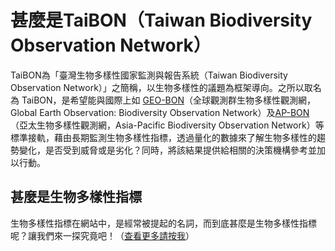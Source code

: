# 甚麼是TaiBON（Taiwan Biodiversity Observation Network）

TaiBON為「臺灣生物多樣性國家監測與報告系統（Taiwan Biodiversity Observation Network）」之簡稱，以生物多樣性的議題為框架導向。之所以取名為
TaiBON，是希望能與國際上如 [GEO-BON](http://geobon.org/)（全球觀測群生物多樣性觀測網，Global Earth Observation: Biodiversity Observation 
Network）及[AP-BON](http://www.esabii.biodic.go.jp/ap-bon/index.html)（亞太生物多樣性觀測網，Asia-Pacific Biodiversity Observation Network）等標準接軌，藉由長期監測生物多樣性指標，透過量化的數據來了解生物多樣性的趨勢變化，是否受到威脅或是劣化？同時，將該結果提供給相關的決策機構參考並加以行動。


## 甚麼是生物多樣性指標

生物多樣性指標在網站中，是經常被提起的名詞，而到底甚麼是生物多樣性指標呢？讓我們來一探究竟吧！（[查看更多請按我](https://github.com/TaiBON/portal_webpages/blob/master/Indicator/Indicator%20and%20monitoring.md)）




